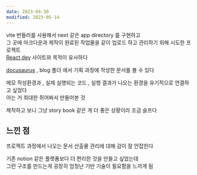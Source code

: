 ```yaml
---
date: 2023-04-30
modified: 2023-05-14
---
```


vite 번들러를 사용해서 next 같은 app directory 를 구현하고  
그 곳에 마크다운과 제작이 완료된 작업물을 같이 업로드 하고 관리하기 위해 시도한 프로젝트  
[React dev](https://react.dev/) 사이트와 목적이 유사하다

[docusaurus](../../blog/docusaurus/docusaurus) , blog 폴더 에서 기획 과정에 작성한 문서를 볼 수 있다

메모 작성환경과 , 실제 실행되는 코드 , 실행 결과가 나오는 환경을 유기적으로 연결하고 싶었다  
아는 거 최대한 쥐어짜서 만들어본 것

제작하고 보니 그냥 story book 같은 게 더 좋은 상황이라 조금 슬프다

## 느낀 점

프로젝트 과정에서 나오는 문서 산출물 관리에 대해 감이 잘 안잡힌다

기존 notion 같은 플랫폼보다 더 편리한 것을 만들고 싶었는데  
그런 구조를 만드는게 굉장히 엄청난 기반 기술이 필요함을 느끼게 됨
